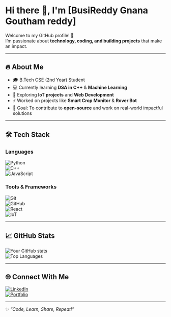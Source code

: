 # Hi there 👋, I'm [BusiReddy Gnana Goutham reddy]

Welcome to my GitHub profile! 🚀  
I’m passionate about **technology, coding, and building projects** that make an impact.  

---

## 🔥 About Me  
- 🎓 B.Tech CSE (2nd Year) Student  
- 💻 Currently learning **DSA in C++** & **Machine Learning**  
- 🌱 Exploring **IoT projects** and **Web Development**  
- ⚡ Worked on projects like **Smart Crop Monitor** & **Rover Bot**  
- 🎯 Goal: To contribute to **open-source** and work on real-world impactful solutions  

---

## 🛠️ Tech Stack  
### Languages  
![Python](https://img.shields.io/badge/Python-3670A0?style=for-the-badge&logo=python&logoColor=ffdd54)  
![C++](https://img.shields.io/badge/C++-00599C?style=for-the-badge&logo=cplusplus&logoColor=white)  
![JavaScript](https://img.shields.io/badge/JavaScript-F7E01D?style=for-the-badge&logo=javascript&logoColor=black)  

### Tools & Frameworks  
![Git](https://img.shields.io/badge/Git-F05032?style=for-the-badge&logo=git&logoColor=white)  
![GitHub](https://img.shields.io/badge/GitHub-121011?style=for-the-badge&logo=github&logoColor=white)  
![React](https://img.shields.io/badge/React-20232A?style=for-the-badge&logo=react&logoColor=61DAFB)  
![IoT](https://img.shields.io/badge/IoT-008C99?style=for-the-badge&logo=internetofthings&logoColor=white)  

---

## 📈 GitHub Stats  
![Your GitHub stats](https://github-readme-stats.vercel.app/api?username=YOUR-USERNAME&show_icons=true&theme=radical)  
![Top Languages](https://github-readme-stats.vercel.app/api/top-langs/?username=YOUR-USERNAME&layout=compact&theme=radical)  

---

## 🌐 Connect With Me  
[![LinkedIn](https://img.shields.io/badge/LinkedIn-0A66C2?style=for-the-badge&logo=linkedin&logoColor=white)](https://www.linkedin.com/in/YOUR-LINKEDIN)  
[![Portfolio](https://img.shields.io/badge/Portfolio-FF5722?style=for-the-badge&logo=google-chrome&logoColor=white)](YOUR-PORTFOLIO-LINK)  

---

✨ *“Code, Learn, Share, Repeat!”*  
